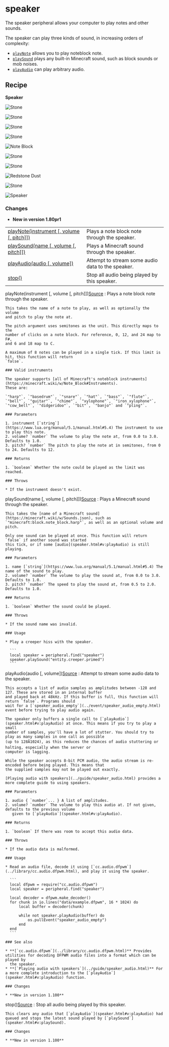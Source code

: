 # speaker

The speaker peripheral allows your computer to play notes and other sounds.

The speaker can play three kinds of sound, in increasing orders of complexity:

* [`playNote`](speaker.html#v:playNote) allows you to play noteblock note.
* [`playSound`](speaker.html#v:playSound) plays any built-in Minecraft sound, such as block sounds or mob noises.
* [`playAudio`](speaker.html#v:playAudio) can play arbitrary audio.

## Recipe

**Speaker**

![Stone](/images/items/minecraft/stone.png "Stone")

![Stone](/images/items/minecraft/stone.png "Stone")

![Stone](/images/items/minecraft/stone.png "Stone")

![Stone](/images/items/minecraft/stone.png "Stone")

![Note Block](/images/items/minecraft/note_block.png "Note Block")

![Stone](/images/items/minecraft/stone.png "Stone")

![Stone](/images/items/minecraft/stone.png "Stone")

![Redstone Dust](/images/items/minecraft/redstone.png "Redstone Dust")

![Stone](/images/items/minecraft/stone.png "Stone")

![Speaker](/images/items/computercraft/speaker.png "Speaker")

### Changes

* **New in version 1.80pr1**

|  |  |
| --- | --- |
| [playNote(instrument [, volume [, pitch]])](#v:playNote) | Plays a note block note through the speaker. |
| [playSound(name [, volume [, pitch]])](#v:playSound) | Plays a Minecraft sound through the speaker. |
| [playAudio(audio [, volume])](#v:playAudio) | Attempt to stream some audio data to the speaker. |
| [stop()](#v:stop) | Stop all audio being played by this speaker. |

playNote(instrument [, volume [, pitch]])[Source](https://github.com/cc-tweaked/CC-Tweaked/blob/9c0ce27ce6ac568ecdff2a369cf517cb9431279f/projects/common/src/main/java/dan200/computercraft/shared/peripheral/speaker/SpeakerPeripheral.java#L206)
:   Plays a note block note through the speaker.

    This takes the name of a note to play, as well as optionally the volume
    and pitch to play the note at.

    The pitch argument uses semitones as the unit. This directly maps to the
    number of clicks on a note block. For reference, 0, 12, and 24 map to F#,
    and 6 and 18 map to C.

    A maximum of 8 notes can be played in a single tick. If this limit is hit, this function will return
    `false`.

    ### Valid instruments

    The speaker supports [all of Minecraft's noteblock instruments](https://minecraft.wiki/w/Note_Block#Instruments).
    These are:

    `"harp"`, `"basedrum"`, `"snare"`, `"hat"`, `"bass"`, `"flute"`,
    `"bell"`, `"guitar"`, `"chime"`, `"xylophone"`, `"iron_xylophone"`,
    `"cow_bell"`, `"didgeridoo"`, `"bit"`, `"banjo"` and `"pling"`.

    ### Parameters

    1. instrument [`string`](https://www.lua.org/manual/5.1/manual.html#5.4) The instrument to use to play this note.
    2. volume? `number` The volume to play the note at, from 0.0 to 3.0. Defaults to 1.0.
    3. pitch? `number` The pitch to play the note at in semitones, from 0 to 24. Defaults to 12.

    ### Returns

    1. `boolean` Whether the note could be played as the limit was reached.

    ### Throws

    * If the instrument doesn't exist.

playSound(name [, volume [, pitch]])[Source](https://github.com/cc-tweaked/CC-Tweaked/blob/9c0ce27ce6ac568ecdff2a369cf517cb9431279f/projects/common/src/main/java/dan200/computercraft/shared/peripheral/speaker/SpeakerPeripheral.java#L251)
:   Plays a Minecraft sound through the speaker.

    This takes the [name of a Minecraft sound](https://minecraft.wiki/w/Sounds.json), such as
    `"minecraft:block.note_block.harp"`, as well as an optional volume and pitch.

    Only one sound can be played at once. This function will return `false` if another sound was started
    this tick, or if some [audio](speaker.html#v:playAudio) is still playing.

    ### Parameters

    1. name [`string`](https://www.lua.org/manual/5.1/manual.html#5.4) The name of the sound to play.
    2. volume? `number` The volume to play the sound at, from 0.0 to 3.0. Defaults to 1.0.
    3. pitch? `number` The speed to play the sound at, from 0.5 to 2.0. Defaults to 1.0.

    ### Returns

    1. `boolean` Whether the sound could be played.

    ### Throws

    * If the sound name was invalid.

    ### Usage

    * Play a creeper hiss with the speaker.

      ```
      local speaker = peripheral.find("speaker")
      speaker.playSound("entity.creeper.primed")
      ```

playAudio(audio [, volume])[Source](https://github.com/cc-tweaked/CC-Tweaked/blob/9c0ce27ce6ac568ecdff2a369cf517cb9431279f/projects/common/src/main/java/dan200/computercraft/shared/peripheral/speaker/SpeakerPeripheral.java#L316)
:   Attempt to stream some audio data to the speaker.

    This accepts a list of audio samples as amplitudes between -128 and 127. These are stored in an internal buffer
    and played back at 48kHz. If this buffer is full, this function will return `false`. Programs should
    wait for a [`speaker_audio_empty`](../event/speaker_audio_empty.html) event before trying to play audio again.

    The speaker only buffers a single call to [`playAudio`](speaker.html#v:playAudio) at once. This means if you try to play a small
    number of samples, you'll have a lot of stutter. You should try to play as many samples in one call as possible
    (up to 128Ã1024), as this reduces the chances of audio stuttering or halting, especially when the server or
    computer is lagging.

    While the speaker accepts 8-bit PCM audio, the audio stream is re-encoded before being played. This means that
    the supplied samples may not be played out exactly.

    [Playing audio with speakers](../guide/speaker_audio.html) provides a more complete guide to using speakers.

    ### Parameters

    1. audio { `number`... } A list of amplitudes.
    2. volume? `number` The volume to play this audio at. If not given, defaults to the previous volume
       given to [`playAudio`](speaker.html#v:playAudio).

    ### Returns

    1. `boolean` If there was room to accept this audio data.

    ### Throws

    * If the audio data is malformed.

    ### Usage

    * Read an audio file, decode it using [`cc.audio.dfpwm`](../library/cc.audio.dfpwm.html), and play it using the speaker.

      ```
      local dfpwm = require("cc.audio.dfpwm")
      local speaker = peripheral.find("speaker")

      local decoder = dfpwm.make_decoder()
      for chunk in io.lines("data/example.dfpwm", 16 * 1024) do
          local buffer = decoder(chunk)

          while not speaker.playAudio(buffer) do
              os.pullEvent("speaker_audio_empty")
          end
      end
      ```

    ### See also

    * **[`cc.audio.dfpwm`](../library/cc.audio.dfpwm.html)** Provides utilities for decoding DFPWM audio files into a format which can be played by
      the speaker.
    * **[`Playing audio with speakers`](../guide/speaker_audio.html)** For a more complete introduction to the [`playAudio`](speaker.html#v:playAudio) function.

    ### Changes

    * **New in version 1.100**

stop()[Source](https://github.com/cc-tweaked/CC-Tweaked/blob/9c0ce27ce6ac568ecdff2a369cf517cb9431279f/projects/common/src/main/java/dan200/computercraft/shared/peripheral/speaker/SpeakerPeripheral.java#L343)
:   Stop all audio being played by this speaker.

    This clears any audio that [`playAudio`](speaker.html#v:playAudio) had queued and stops the latest sound played by [`playSound`](speaker.html#v:playSound).

    ### Changes

    * **New in version 1.100**